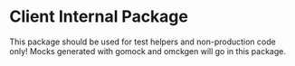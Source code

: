 # Client Internal Package

This package should be used for test helpers and non-production code only! Mocks generated with gomock and omckgen will go in this package.
